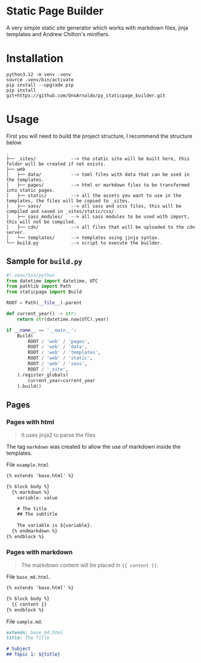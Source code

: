 # Static Page Builder

A very simple static site generator which works with markdown files, jinja templates and Andrew Chilton's minifiers.


# Installation

```commandline
python3.12 -m venv .venv
source .venv/bin/activate
pip install --upgrade pip
pip install git+https://github.com/OnoArnaldo/py_staticpage_builder.git
```


# Usage

First you will need to build the project structure, I recommend the structure below.

```text
.
├── _sites/             --> the static site will be built here, this folder will be created if not exists.
├── web
│   ├── data/           --> toml files with data that can be used in the templates.
│   ├── pages/          --> html or markdown files to be transformed into static pages.
│   ├── static/         --> all the assets you want to use in the templates, the files will be copied to _sites.
│   ├── sass/           --> all sass and scss files, this will be compiled and saved in _sites/static/css/.
│   ├── sass_modules/   --> all sass modules to be used with import, this will not be compiled.
│   ├── cdn/            --> all files that will be uploaded to the cdn server.
│   └── templates/      --> templates using jinja syntax.
└── build.py            --> script to execute the builder.
```

## Sample for `build.py`

```python
#!.venv/bin/python
from datetime import datetime, UTC
from pathlib import Path
from staticpage import Build

ROOT = Path(__file__).parent

def current_year() -> str:
    return str(datetime.now(UTC).year)

if __name__ == '__main__':
    Build(
        ROOT / 'web' / 'pages',
        ROOT / 'web' / 'data',
        ROOT / 'web' / 'templates',
        ROOT / 'web' / 'static',
        ROOT / 'web' / 'sass',
        ROOT / '_site',
    ).register_globals(
        current_year=current_year
    ).build()
```

## Pages

### Pages with html

> It uses jinja2 to parse the files

The tag `markdown` was created to allow the use of markdown inside the templates.

File `example.html`

```html
{% extends 'base.html' %}

{% block body %}
  {% markdown %}
    variable: value

    # The title
    ## The subtitle
    
    The variable is ${variable}.
  {% endmarkdown %}
{% endblock %}
```

### Pages with markdown

> The markdown content will be placed in `{{ content }}`.

File `base_md.html`.

```html
{% extends 'base.html' %}

{% block body %}
  {{ content }}
{% endblock %}
```

File `sample.md`.

```markdown
extends: base_md.html
title: The Title

# Subject
## Topic 1: ${title}
```
